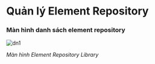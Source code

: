 # Quản lý Element Repository

### Màn hình danh sách element repository

![dn1](https://user-images.githubusercontent.com/105435351/196078501-e739e1e9-557b-4418-8a02-ad648b0e5ad8.png)

*Màn hình Element Repository Library*






